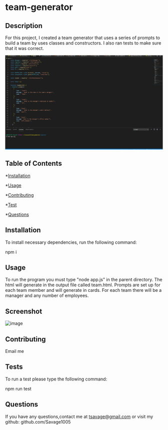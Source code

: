 # team-generator

## Description
For this project, I created a team generator that uses a series of prompts to build a team by uses classes and constructors.  I also ran tests to make sure that it was correct.

![](assets/demo.gif)

## Table of Contents

*[Installation](#installation)

*[Usage](#usage)

*[Contributing](#contributing)

*[Test](#tests)

*[Questions](#questions)

## Installation

To install necessary dependencies, run the following command:

npm i

## Usage

To run the program you must type "node app.js" in the parent directory. The html will generate in the output file called team.html.  Prompts are set up for each team member and will generate in cards.  For each team there will be a manager and any number of employees.  

## Screenshot

![image](https://i.gyazo.com/d61b87018c9a3fb4e1f9b147a8b1e577.png)

## Contributing

Email me

## Tests

To run a test please type the following command:

npm run test

## Questions

If you have any questions,contact me at tsavage@gmail.com or visit my github: github.com/Savage1005

